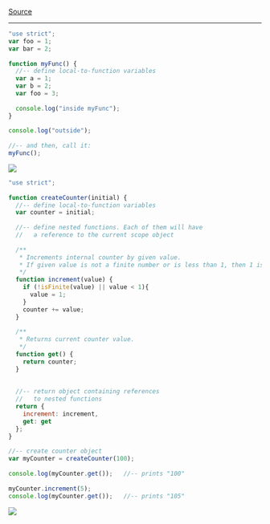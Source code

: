 
[Source](http://dmitryfrank.com/articles/js_closures)

-----------------------------------

```javascript
"use strict";
var foo = 1;
var bar = 2;
 
function myFunc() {
  //-- define local-to-function variables
  var a = 1;
  var b = 2;
  var foo = 3;
 
  console.log("inside myFunc");
}
 
console.log("outside");
 
//-- and then, call it:
myFunc();
```

![](http://dmitryfrank.com/_media/articles/js_closure_3.png)


```javascript
"use strict";
 
function createCounter(initial) {
  //-- define local-to-function variables
  var counter = initial;
 
  //-- define nested functions. Each of them will have
  //   a reference to the current scope object
 
  /**
   * Increments internal counter by given value.
   * If given value is not a finite number or is less than 1, then 1 is used.
   */
  function increment(value) {
    if (!isFinite(value) || value < 1){
      value = 1;
    }
    counter += value;
  }
 
  /**
   * Returns current counter value.
   */
  function get() {
    return counter;
  }
 
 
  //-- return object containing references
  //   to nested functions
  return {
    increment: increment,
    get: get
  };
}
 
//-- create counter object
var myCounter = createCounter(100);
 
console.log(myCounter.get());   //-- prints "100"
 
myCounter.increment(5);
console.log(myCounter.get());   //-- prints "105"

```

![](http://dmitryfrank.com/_media/articles/js_closure_6_inc.png)




